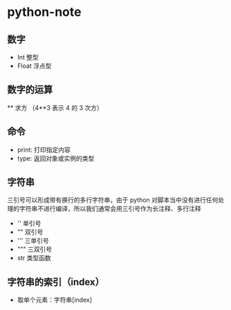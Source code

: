 # python-note
## 数字
* Int 整型
* Float 浮点型

## 数字的运算
** 求方 （4**3 表示 4 的 3 次方）

## 命令
* print: 打印指定内容
* type: 返回对象或实例的类型

## 字符串
三引号可以形成带有换行的多行字符串，由于 python 对脚本当中没有进行任何处理的字符串不进行编译，所以我们通常会用三引号作为长注释、多行注释
* '' 单引号
* "" 双引号
* ''' 三单引号
* """ 三双引号
* str 类型函数

## 字符串的索引（index）
* 取单个元素：字符串\[index\]
